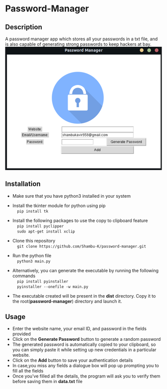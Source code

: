 # Password-Manager

## Description
A password manager app which stores all your passwords in a txt file, and is also capable of generating strong passwords to keep hackers at bay.
<br />
![img](ss.png "Program Still")

## Installation
* Make sure that you have python3 installed in your system

* Install the tkinter module for python using pip <br />
      ```  pip install tk```  
* Install the following packages to use the copy to clipboard feature <br />
      ```  pip install pyclipper```             <br />
      ```  sudo apt-get install xclip```

* Clone this repository <br />
   ```  git clone https://github.com/Shambu-K/password-manager.git```
   
* Run the python file <br />
   ```  python3 main.py```
* Alternatively, you can generate the executable by running the following commands <br />
      ```  pip install pyinstaller``` <br />
      ```  pyinstaller --onefile -w main.py``` 
* The executable created will be present in the **dist** directory. Copy it to the root(**password-manager**) directory and launch it.

## Usage

* Enter the website name, your email ID, and password in the fields provided
* Click on the **Generate Password** button to generate a random password
* The generated password is automatically copied to your clipboard, so you can simply paste it while setting up new credentials in a particular website.
* Click on the **Add** button to save your authentication details
* In case,you miss any fields a dialogue box will pop up prompting you to fill all the fields
* Once you've filled all the details, the program will ask you to verify them before saving them in **data.txt** file
